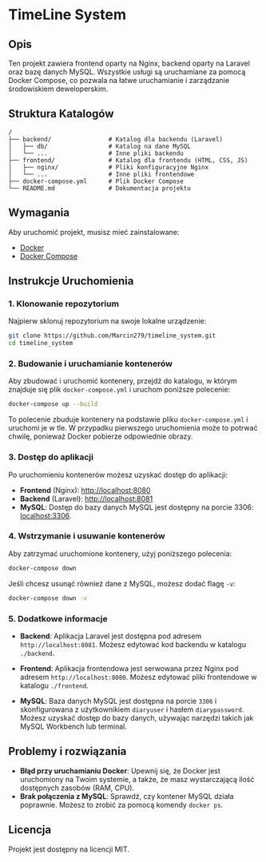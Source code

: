 
# TimeLine System

## Opis
Ten projekt zawiera frontend oparty na Nginx, backend oparty na Laravel oraz bazę danych MySQL. Wszystkie usługi są uruchamiane za pomocą Docker Compose, co pozwala na łatwe uruchamianie i zarządzanie środowiskiem deweloperskim.

## Struktura Katalogów
```
/
├── backend/                # Katalog dla backendu (Laravel)
│   ├── db/                 # Katalog na dane MySQL
│   └── ...                 # Inne pliki backendu
├── frontend/               # Katalog dla frontendu (HTML, CSS, JS)
│   ├── nginx/              # Pliki konfiguracyjne Nginx
│   └── ...                 # Inne pliki frontendowe
├── docker-compose.yml      # Plik Docker Compose
└── README.md               # Dokumentacja projektu
```

## Wymagania
Aby uruchomić projekt, musisz mieć zainstalowane:
- [Docker](https://www.docker.com/get-started)
- [Docker Compose](https://docs.docker.com/compose/install/)

## Instrukcje Uruchomienia

### 1. Klonowanie repozytorium
Najpierw sklonuj repozytorium na swoje lokalne urządzenie:

```bash
git clone https://github.com/Marcin279/timeline_system.git
cd timeline_system
```

### 2. Budowanie i uruchamianie kontenerów
Aby zbudować i uruchomić kontenery, przejdź do katalogu, w którym znajduje się plik `docker-compose.yml` i uruchom poniższe polecenie:

```bash
docker-compose up --build
```

To polecenie zbuduje kontenery na podstawie pliku `docker-compose.yml` i uruchomi je w tle. W przypadku pierwszego uruchomienia może to potrwać chwilę, ponieważ Docker pobierze odpowiednie obrazy.

### 3. Dostęp do aplikacji
Po uruchomieniu kontenerów możesz uzyskać dostęp do aplikacji:

- **Frontend** (Nginx): [http://localhost:8080](http://localhost:8080)
- **Backend** (Laravel): [http://localhost:8081](http://localhost:8081)
- **MySQL**: Dostęp do bazy danych MySQL jest dostępny na porcie 3306: [localhost:3306](localhost:3306).

### 4. Wstrzymanie i usuwanie kontenerów
Aby zatrzymać uruchomione kontenery, użyj poniższego polecenia:

```bash
docker-compose down
```

Jeśli chcesz usunąć również dane z MySQL, możesz dodać flagę `-v`:

```bash
docker-compose down -v
```

### 5. Dodatkowe informacje

- **Backend**: Aplikacja Laravel jest dostępna pod adresem `http://localhost:8081`. Możesz edytować kod backendu w katalogu `./backend`.
  
- **Frontend**: Aplikacja frontendowa jest serwowana przez Nginx pod adresem `http://localhost:8080`. Możesz edytować pliki frontendowe w katalogu `./frontend`.

- **MySQL**: Baza danych MySQL jest dostępna na porcie `3306` i skonfigurowana z użytkownikiem `diaryuser` i hasłem `diarypassword`. Możesz uzyskać dostęp do bazy danych, używając narzędzi takich jak MySQL Workbench lub terminal.

## Problemy i rozwiązania
- **Błąd przy uruchamianiu Docker**: Upewnij się, że Docker jest uruchomiony na Twoim systemie, a także, że masz wystarczającą ilość dostępnych zasobów (RAM, CPU).
- **Brak połączenia z MySQL**: Sprawdź, czy kontener MySQL działa poprawnie. Możesz to zrobić za pomocą komendy `docker ps`.

## Licencja
Projekt jest dostępny na licencji MIT.
